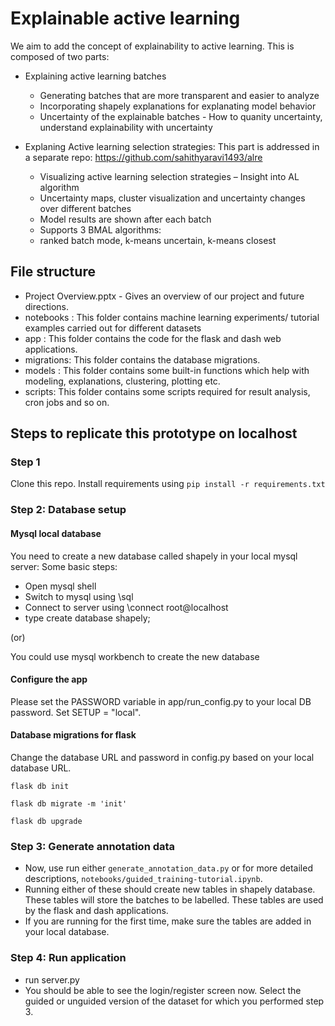 # Explainable active learning
We aim to add the concept of explainability to active learning. This is composed of two parts:
- Explaining active learning batches
    - Generating batches that are more transparent and easier to analyze
    - Incorporating shapely explanations for explanating model behavior
    - Uncertainty of the explainable batches - How to quanity uncertainty, understand explainability with uncertainty 

- Explaning Active learning selection strategies: This part is addressed in a separate repo: https://github.com/sahithyaravi1493/alre
    - Visualizing active learning selection strategies – Insight into AL algorithm
    - Uncertainty maps, cluster visualization and uncertainty changes over different batches
    - Model results are shown after each batch
    - Supports 3 BMAL algorithms: 
    - ranked batch mode, k-means uncertain, k-means closest

## File structure
- Project Overview.pptx - Gives an overview of our project and future directions.
- notebooks : This folder contains machine learning experiments/ tutorial examples carried out for different datasets
- app : This folder contains the code for the flask and dash web applications.
- migrations: This folder contains the database migrations.
- models : This folder contains some built-in functions which help with modeling, explanations, clustering, plotting etc.
- scripts: This folder contains some scripts required for result analysis, cron jobs and so on.

## Steps to replicate this prototype on localhost

### Step 1
Clone this repo.
Install requirements using `pip install -r requirements.txt`

### Step 2: Database setup
#### Mysql local database 
You need to create a new database called shapely in your local mysql server:
Some basic steps:
- Open mysql shell
- Switch to mysql using \sql
- Connect to server using \connect root@localhost
- type create database shapely;

(or)

You could use mysql workbench to create the new database

#### Configure the app
Please set the PASSWORD variable in app/run_config.py to your local DB password.
Set SETUP = "local".

#### Database migrations for flask
Change the database URL and password in config.py
based on your local database URL.

`flask db init`

`flask db migrate -m 'init'`

`flask db upgrade`




### Step 3: Generate annotation data
- Now, use run either `generate_annotation_data.py` or for more detailed descriptions, `notebooks/guided_training-tutorial.ipynb`. 
- Running either of these should create new tables in shapely database. These tables will store the batches to be labelled.
These tables are used by the flask and dash applications.
- If you are running for the first time, make sure the tables are added in your local database.


### Step 4: Run application
- run server.py
- You should be able to see the login/register screen now.
Select the guided or unguided version of the dataset for which you performed step 3.


